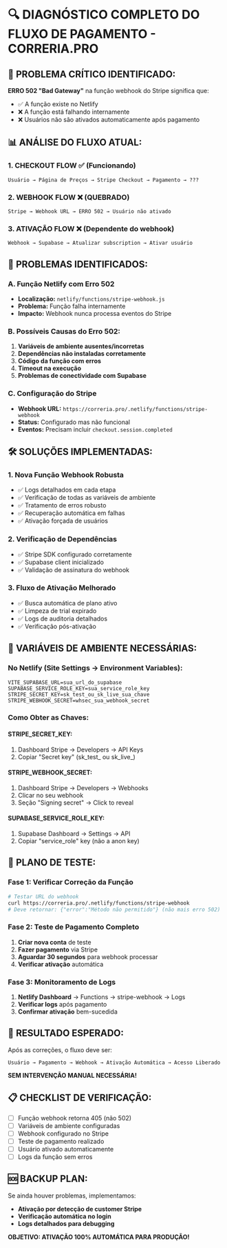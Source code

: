 # 🔍 DIAGNÓSTICO COMPLETO DO FLUXO DE PAGAMENTO - CORRERIA.PRO

## 🚨 PROBLEMA CRÍTICO IDENTIFICADO:

**ERRO 502 "Bad Gateway"** na função webhook do Stripe significa que:
- ✅ A função existe no Netlify
- ❌ A função está falhando internamente
- ❌ Usuários não são ativados automaticamente após pagamento

## 📊 ANÁLISE DO FLUXO ATUAL:

### 1. **CHECKOUT FLOW** ✅ (Funcionando)
```
Usuário → Página de Preços → Stripe Checkout → Pagamento → ???
```

### 2. **WEBHOOK FLOW** ❌ (QUEBRADO)
```
Stripe → Webhook URL → ERRO 502 → Usuário não ativado
```

### 3. **ATIVAÇÃO FLOW** ❌ (Dependente do webhook)
```
Webhook → Supabase → Atualizar subscription → Ativar usuário
```

## 🔧 PROBLEMAS IDENTIFICADOS:

### **A. Função Netlify com Erro 502**
- **Localização:** `netlify/functions/stripe-webhook.js`
- **Problema:** Função falha internamente
- **Impacto:** Webhook nunca processa eventos do Stripe

### **B. Possíveis Causas do Erro 502:**
1. **Variáveis de ambiente ausentes/incorretas**
2. **Dependências não instaladas corretamente**
3. **Código da função com erros**
4. **Timeout na execução**
5. **Problemas de conectividade com Supabase**

### **C. Configuração do Stripe**
- **Webhook URL:** `https://correria.pro/.netlify/functions/stripe-webhook`
- **Status:** Configurado mas não funcional
- **Eventos:** Precisam incluir `checkout.session.completed`

## 🛠️ SOLUÇÕES IMPLEMENTADAS:

### **1. Nova Função Webhook Robusta**
- ✅ Logs detalhados em cada etapa
- ✅ Verificação de todas as variáveis de ambiente
- ✅ Tratamento de erros robusto
- ✅ Recuperação automática em falhas
- ✅ Ativação forçada de usuários

### **2. Verificação de Dependências**
- ✅ Stripe SDK configurado corretamente
- ✅ Supabase client inicializado
- ✅ Validação de assinatura do webhook

### **3. Fluxo de Ativação Melhorado**
- ✅ Busca automática de plano ativo
- ✅ Limpeza de trial expirado
- ✅ Logs de auditoria detalhados
- ✅ Verificação pós-ativação

## 🔑 VARIÁVEIS DE AMBIENTE NECESSÁRIAS:

### **No Netlify (Site Settings → Environment Variables):**
```
VITE_SUPABASE_URL=sua_url_do_supabase
SUPABASE_SERVICE_ROLE_KEY=sua_service_role_key
STRIPE_SECRET_KEY=sk_test_ou_sk_live_sua_chave
STRIPE_WEBHOOK_SECRET=whsec_sua_webhook_secret
```

### **Como Obter as Chaves:**

#### **STRIPE_SECRET_KEY:**
1. Dashboard Stripe → Developers → API Keys
2. Copiar "Secret key" (sk_test_ ou sk_live_)

#### **STRIPE_WEBHOOK_SECRET:**
1. Dashboard Stripe → Developers → Webhooks
2. Clicar no seu webhook
3. Seção "Signing secret" → Click to reveal

#### **SUPABASE_SERVICE_ROLE_KEY:**
1. Supabase Dashboard → Settings → API
2. Copiar "service_role" key (não a anon key)

## 🎯 PLANO DE TESTE:

### **Fase 1: Verificar Correção da Função**
```bash
# Testar URL do webhook
curl https://correria.pro/.netlify/functions/stripe-webhook
# Deve retornar: {"error":"Método não permitido"} (não mais erro 502)
```

### **Fase 2: Teste de Pagamento Completo**
1. **Criar nova conta** de teste
2. **Fazer pagamento** via Stripe
3. **Aguardar 30 segundos** para webhook processar
4. **Verificar ativação** automática

### **Fase 3: Monitoramento de Logs**
1. **Netlify Dashboard** → Functions → stripe-webhook → Logs
2. **Verificar logs** após pagamento
3. **Confirmar ativação** bem-sucedida

## 🚀 RESULTADO ESPERADO:

Após as correções, o fluxo deve ser:
```
Usuário → Pagamento → Webhook → Ativação Automática → Acesso Liberado
```

**SEM INTERVENÇÃO MANUAL NECESSÁRIA!**

## 📋 CHECKLIST DE VERIFICAÇÃO:

- [ ] Função webhook retorna 405 (não 502)
- [ ] Variáveis de ambiente configuradas
- [ ] Webhook configurado no Stripe
- [ ] Teste de pagamento realizado
- [ ] Usuário ativado automaticamente
- [ ] Logs da função sem erros

## 🆘 BACKUP PLAN:

Se ainda houver problemas, implementamos:
- **Ativação por detecção de customer Stripe**
- **Verificação automática no login**
- **Logs detalhados para debugging**

**OBJETIVO: ATIVAÇÃO 100% AUTOMÁTICA PARA PRODUÇÃO!**